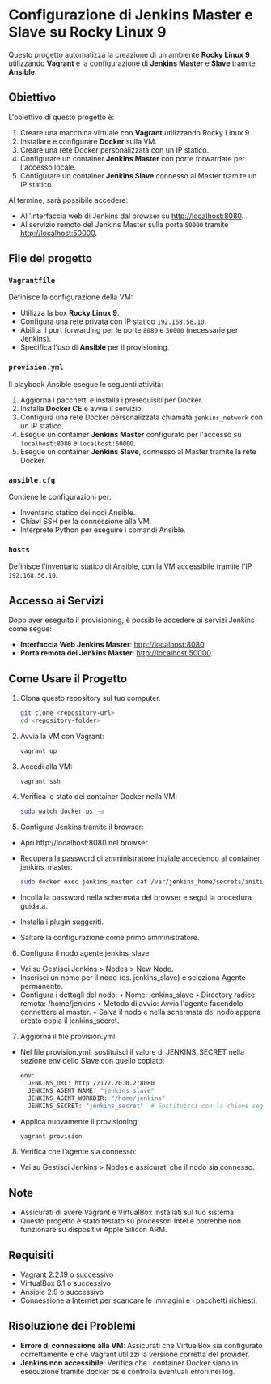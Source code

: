 # Configurazione di Jenkins Master e Slave su Rocky Linux 9

Questo progetto automatizza la creazione di un ambiente **Rocky Linux 9** utilizzando **Vagrant** e la configurazione di **Jenkins Master** e **Slave** tramite **Ansible**. 

## Obiettivo

L'obiettivo di questo progetto è:
1. Creare una macchina virtuale con **Vagrant** utilizzando Rocky Linux 9.
2. Installare e configurare **Docker** sulla VM.
3. Creare una rete Docker personalizzata con un IP statico.
4. Configurare un container **Jenkins Master** con porte forwardate per l'accesso locale.
5. Configurare un container **Jenkins Slave** connesso al Master tramite un IP statico.

Al termine, sarà possibile accedere:
- All'interfaccia web di Jenkins dal browser su [http://localhost:8080](http://localhost:8080).
- Al servizio remoto del Jenkins Master sulla porta `50000` tramite [http://localhost:50000](http://localhost:50000).

## File del progetto

### `Vagrantfile`
Definisce la configurazione della VM:
- Utilizza la box **Rocky Linux 9**.
- Configura una rete privata con IP statico `192.168.56.10`.
- Abilita il port forwarding per le porte `8080` e `50000` (necessarie per Jenkins).
- Specifica l'uso di **Ansible** per il provisioning.

### `provision.yml`
Il playbook Ansible esegue le seguenti attività:
1. Aggiorna i pacchetti e installa i prerequisiti per Docker.
2. Installa **Docker CE** e avvia il servizio.
3. Configura una rete Docker personalizzata chiamata `jenkins_network` con un IP statico.
4. Esegue un container **Jenkins Master** configurato per l'accesso su `localhost:8080` e `localhost:50000`.
5. Esegue un container **Jenkins Slave**, connesso al Master tramite la rete Docker.

### `ansible.cfg`
Contiene le configurazioni per:
- Inventario statico dei nodi Ansible.
- Chiavi SSH per la connessione alla VM.
- Interprete Python per eseguire i comandi Ansible.

### `hosts`
Definisce l'inventario statico di Ansible, con la VM accessibile tramite l'IP `192.168.56.10`.

## Accesso ai Servizi

Dopo aver eseguito il provisioning, è possibile accedere ai servizi Jenkins come segue:
- **Interfaccia Web Jenkins Master**: [http://localhost:8080](http://localhost:8080).
- **Porta remota del Jenkins Master**: [http://localhost:50000](http://localhost:50000).

## Come Usare il Progetto

1. Clona questo repository sul tuo computer.
   ```bash
   git clone <repository-url>
   cd <repository-folder>
   ```

2. Avvia la VM con Vagrant:
   ```bash
   vagrant up
   ```
3. Accedi alla VM:
   ```bash
   vagrant ssh
   ```

4. Verifica lo stato dei container Docker nella VM:
   ```bash
   sudo watch docker ps -a
   ```

5.	Configura Jenkins tramite il browser:
- Apri http://localhost:8080 nel browser.
- Recupera la password di amministratore iniziale accedendo al container jenkins_master:
   ```bash
   sudo docker exec jenkins_master cat /var/jenkins_home/secrets/initialAdminPassword
   ```

- Incolla la password nella schermata del browser e segui la procedura guidata.
- Installa i plugin suggeriti.
- Saltare la configurazione come primo amministratore.

6.	Configura il nodo agente jenkins_slave:
- Vai su Gestisci Jenkins > Nodes > New Node.
- Inserisci un nome per il nodo (es. jenkins_slave) e seleziona Agente permanente.
- Configura i dettagli del nodo:
	•	Nome: jenkins_slave
	•	Directory radice remota: /home/jenkins
	•	Metodo di avvio: Avvia l'agente facendolo connettere al master.
	•	Salva il nodo e nella schermata del nodo appena creato copia il jenkins_secret.

7.	Aggiorna il file provision.yml:
- Nel file provision.yml, sostituisci il valore di JENKINS_SECRET nella sezione env dello Slave con quello copiato:
   ```bash
   env:
     JENKINS_URL: http://172.20.0.2:8080
     JENKINS_AGENT_NAME: "jenkins_slave"
     JENKINS_AGENT_WORKDIR: "/home/jenkins"
     JENKINS_SECRET: "jenkins_secret"  # Sostituisci con la chiave segreta del Master
   ```

- Applica nuovamente il provisioning:
   ```bash
   vagrant provision
   ```

8.	Verifica che l’agente sia connesso:
- Vai su Gestisci Jenkins > Nodes e assicurati che il nodo sia connesso.


## Note

- Assicurati di avere Vagrant e VirtualBox installati sul tuo sistema.
- Questo progetto è stato testato su processori Intel e potrebbe non funzionare su dispositivi Apple Silicon ARM.

## Requisiti

- Vagrant 2.2.19 o successivo
- VirtualBox 6.1 o successivo
- Ansible 2.9 o successivo
- Connessione a Internet per scaricare le immagini e i pacchetti richiesti.

## Risoluzione dei Problemi

- **Errore di connessione alla VM**: Assicurati che VirtualBox sia configurato correttamente e che Vagrant utilizzi la versione corretta del provider.
- **Jenkins non accessibile**: Verifica che i container Docker siano in esecuzione tramite docker ps e controlla eventuali errori nei log.
